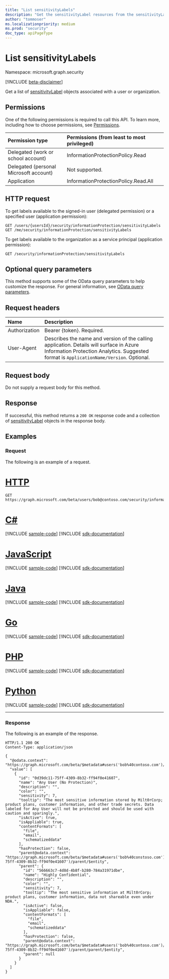 ```yaml
---
title: "List sensitivityLabels"
description: "Get the sensitivityLabel resources from the sensitivityLabels navigation property."
author: "tommoser"
ms.localizationpriority: medium
ms.prod: "security"
doc_type: apiPageType
---
```


# List sensitivityLabels

Namespace: microsoft.graph.security

[!INCLUDE [beta-disclaimer](../../includes/beta-disclaimer.md)]

Get a list of [sensitivityLabel](../resources/security-sensitivitylabel.md) objects associated with a user or organization.

## Permissions

One of the following permissions is required to call this API. To learn more, including how to choose permissions, see [Permissions](/graph/permissions-reference).

| Permission type                        | Permissions (from least to most privileged) |
| :------------------------------------- | :------------------------------------------ |
| Delegated (work or school account)     | InformationProtectionPolicy.Read            |
| Delegated (personal Microsoft account) | Not supported.                              |
| Application                            | InformationProtectionPolicy.Read.All        |

## HTTP request

<!-- {
  "blockType": "ignored"
}
-->
To get labels available to the signed-in user (delegated permission) or a specified user (application permission):

``` http
GET /users/{usersId}/security/informationProtection/sensitivityLabels
GET /me/security/informationProtection/sensitivityLabels
```

To get labels available to the organization as a service principal (application permission):

```http
GET /security/informationProtection/sensitivityLabels
```

## Optional query parameters

This method supports some of the OData query parameters to help customize the response. For general information, see [OData query parameters](/graph/query-parameters).

## Request headers

| Name          | Description                                                                                                                                                                       |
| :------------ | :-------------------------------------------------------------------------------------------------------------------------------------------------------------------------------- |
| Authorization | Bearer {token}. Required.                                                                                                                                                         |
| User-Agent    | Describes the name and version of the calling application. Details will surface in Azure Information Protection Analytics. Suggested format is `ApplicationName/Version`. Optional. |

## Request body

Do not supply a request body for this method.

## Response

If successful, this method returns a `200 OK` response code and a collection of [sensitivityLabel](../resources/security-sensitivitylabel.md) objects in the response body.

## Examples

### Request

The following is an example of a request.


# [HTTP](#tab/http)
<!-- {
  "blockType": "request",
  "name": "list_sensitivitylabel",
  "sampleKeys": ["bob@contoso.com"]
}
-->

``` http
GET https://graph.microsoft.com/beta/users/bob@contoso.com/security/informationProtection/sensitivityLabels
```

# [C#](#tab/csharp)
[!INCLUDE [sample-code](../includes/snippets/csharp/list-sensitivitylabel-csharp-snippets.md)]
[!INCLUDE [sdk-documentation](../includes/snippets/snippets-sdk-documentation-link.md)]

# [JavaScript](#tab/javascript)
[!INCLUDE [sample-code](../includes/snippets/javascript/list-sensitivitylabel-javascript-snippets.md)]
[!INCLUDE [sdk-documentation](../includes/snippets/snippets-sdk-documentation-link.md)]

# [Java](#tab/java)
[!INCLUDE [sample-code](../includes/snippets/java/list-sensitivitylabel-java-snippets.md)]
[!INCLUDE [sdk-documentation](../includes/snippets/snippets-sdk-documentation-link.md)]

# [Go](#tab/go)
[!INCLUDE [sample-code](../includes/snippets/go/list-sensitivitylabel-go-snippets.md)]
[!INCLUDE [sdk-documentation](../includes/snippets/snippets-sdk-documentation-link.md)]

# [PHP](#tab/php)
[!INCLUDE [sample-code](../includes/snippets/php/list-sensitivitylabel-php-snippets.md)]
[!INCLUDE [sdk-documentation](../includes/snippets/snippets-sdk-documentation-link.md)]

# [Python](#tab/python)
[!INCLUDE [sample-code](../includes/snippets/python/list-sensitivitylabel-python-snippets.md)]
[!INCLUDE [sdk-documentation](../includes/snippets/snippets-sdk-documentation-link.md)]

---

### Response

The following is an example of the response.

<!-- {
  "blockType": "response",
  "name": "list_sensitivitylabel",
  "truncated": true,
  "@odata.type": "microsoft.graph.security.sensitivityLabel",
  "isCollection": true
}
-->
``` http
HTTP/1.1 200 OK
Content-Type: application/json

{
  "@odata.context": "https://graph.microsoft.com/beta/$metadata#users('bob%40contoso.com')/security/informationProtection/sensitivityLabels",
  "value": [
    {
      "id": "0d39dc11-75ff-4309-8b32-ff94f0e41607",
      "name": "Any User (No Protection)",
      "description": "",
      "color": "",
      "sensitivity": 7,
      "tooltip": "The most sensitive information stored by Milt0rCorp; product plans, customer information, and other trade secrets. Data labeled for Any User will not be protected and should be used with caution and sparingly.",
      "isActive": true,
      "isAppliable": true,
      "contentFormats": [
        "file",
        "email",
        "schematizeddata"
      ],
      "hasProtection": false,
      "parent@odata.context": "https://graph.microsoft.com/beta/$metadata#users('bob%40constoso.com')/security/informationProtection/sensitivityLabels('0d39dc11-75ff-4309-8b32-ff94f0e41607')/parent/$entity",
      "parent": {
        "id": "566663c7-4d8d-4b8f-b280-784a31971dbe",
        "name": "Highly Confidential",
        "description": "",
        "color": "",
        "sensitivity": 7,
        "tooltip": "The most sensitive information at Milt0rCorp; product plans, customer information, data not shareable even under NDA.",
        "isActive": false,
        "isAppliable": false,
        "contentFormats": [
          "file",
          "email",
          "schematizeddata"
        ],
        "hasProtection": false,
        "parent@odata.context": "https://graph.microsoft.com/beta/$metadata#users('bob%40contoso.com')/security/informationProtection/sensitivityLabels('0d39dc11-75ff-4309-8b32-ff94f0e41607')/parent/parent/$entity",
        "parent": null
      }
    }
  ]
}
```

